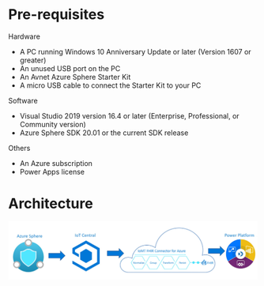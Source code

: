 # Pre-requisites

Hardware 

 - A PC running Windows 10 Anniversary Update or later (Version 1607 or greater) 
- An unused USB port on the PC 
- An Avnet Azure Sphere Starter Kit 
- A micro USB cable to connect the Starter Kit to your PC 

Software 

 - Visual Studio 2019 version 16.4 or later (Enterprise, Professional,
   or Community version)  
 - Azure Sphere SDK 20.01 or the current SDK
   release

Others 

- An Azure subscription 
- Power Apps license 

# Architecture

![alt text](./images/diagram1.jpg "Process Flow")
